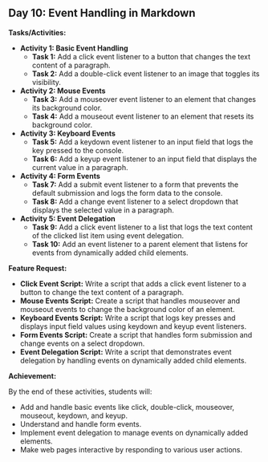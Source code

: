 ## Day 10: Event Handling in Markdown

**Tasks/Activities:**

* **Activity 1: Basic Event Handling**
    * **Task 1:** Add a click event listener to a button that changes the text content of a paragraph.
    * **Task 2:** Add a double-click event listener to an image that toggles its visibility.
* **Activity 2: Mouse Events**
    * **Task 3:** Add a mouseover event listener to an element that changes its background color.
    * **Task 4:** Add a mouseout event listener to an element that resets its background color.
* **Activity 3: Keyboard Events**
    * **Task 5:** Add a keydown event listener to an input field that logs the key pressed to the console.
    * **Task 6:** Add a keyup event listener to an input field that displays the current value in a paragraph.
* **Activity 4: Form Events**
    * **Task 7:** Add a submit event listener to a form that prevents the default submission and logs the form data to the console.
    * **Task 8:** Add a change event listener to a select dropdown that displays the selected value in a paragraph.
* **Activity 5: Event Delegation**
    * **Task 9:** Add a click event listener to a list that logs the text content of the clicked list item using event delegation.
    * **Task 10:** Add an event listener to a parent element that listens for events from dynamically added child elements.

**Feature Request:**

* **Click Event Script:** Write a script that adds a click event listener to a button to change the text content of a paragraph.
* **Mouse Events Script:** Create a script that handles mouseover and mouseout events to change the background color of an element.
* **Keyboard Events Script:** Write a script that logs key presses and displays input field values using keydown and keyup event listeners.
* **Form Events Script:** Create a script that handles form submission and change events on a select dropdown.
* **Event Delegation Script:** Write a script that demonstrates event delegation by handling events on dynamically added child elements.

**Achievement:**

By the end of these activities, students will:

* Add and handle basic events like click, double-click, mouseover, mouseout, keydown, and keyup.
* Understand and handle form events.
* Implement event delegation to manage events on dynamically added elements.
* Make web pages interactive by responding to various user actions.
